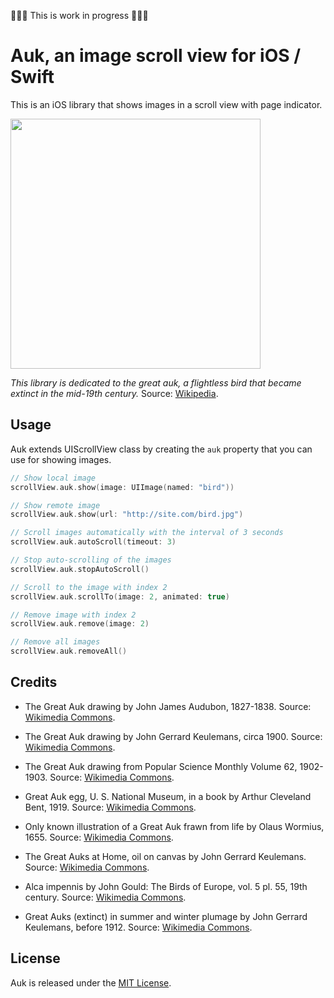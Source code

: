 🔨🔨🔨 This is work in progress 🔨🔨🔨


# Auk, an image scroll view for iOS / Swift

This is an iOS library that shows images in a scroll view with page indicator.

<img src='https://raw.githubusercontent.com/evgenyneu/Auk/master/Graphics/Drawings/Great_auk_with_juvenile.jpg' width='400'>

*This library is dedicated to the great auk, a flightless bird that became extinct in the mid-19th century.*
Source: [Wikipedia](https://en.wikipedia.org/wiki/Great_auk).

## Usage

Auk extends UIScrollView class by creating the `auk` property that you can use for showing images.

```Swift
// Show local image
scrollView.auk.show(image: UIImage(named: "bird"))

// Show remote image
scrollView.auk.show(url: "http://site.com/bird.jpg")

// Scroll images automatically with the interval of 3 seconds
scrollView.auk.autoScroll(timeout: 3)

// Stop auto-scrolling of the images
scrollView.auk.stopAutoScroll()

// Scroll to the image with index 2
scrollView.auk.scrollTo(image: 2, animated: true)

// Remove image with index 2
scrollView.auk.remove(image: 2)

// Remove all images
scrollView.auk.removeAll()
```


## Credits

* The Great Auk drawing by John James Audubon, 1827-1838. Source: [Wikimedia Commons](https://commons.wikimedia.org/wiki/File:341_Great_Auk.jpg).

* The Great Auk drawing by John Gerrard Keulemans, circa 1900. Source: [Wikimedia Commons](https://commons.wikimedia.org/wiki/File:Great_auk_with_juvenile.jpg).

* The Great Auk drawing from Popular Science Monthly Volume 62, 1902-1903. Source: [Wikimedia Commons](https://commons.wikimedia.org/wiki/File:PSM_V62_D510_The_great_auk.png).

* Great Auk egg, U. S. National Museum, in a book by Arthur Cleveland Bent, 1919. Source: [Wikimedia Commons](https://commons.wikimedia.org/wiki/File:Great_Auk_Egg_Bent.jpg).

* Only known illustration of a Great Auk frawn from life by Olaus Wormius, 1655. Source: [Wikimedia Commons](https://commons.wikimedia.org/wiki/File:Wormius%27_Great_Auk.jpg).

* The Great Auks at Home, oil on canvas by John Gerrard Keulemans. Source: [Wikimedia Commons](https://commons.wikimedia.org/wiki/File:Pinguinus.jpg).

* Alca impennis by John Gould: The Birds of Europe, vol. 5 pl. 55, 19th century. Source: [Wikimedia Commons](https://commons.wikimedia.org/wiki/File:Alca_Impennis_by_John_Gould.jpg).

* Great Auks (extinct) in summer and winter plumage by John Gerrard Keulemans, before 1912. Source: [Wikimedia Commons](https://commons.wikimedia.org/wiki/File:Keulemans-GreatAuk.jpg).



## License

Auk is released under the [MIT License](LICENSE).
